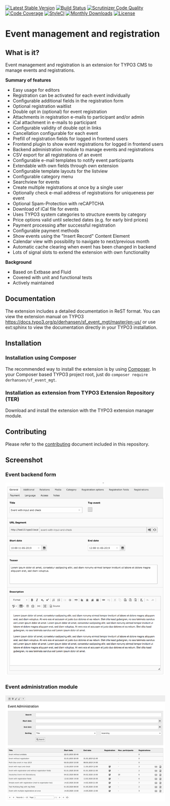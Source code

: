 [![Latest Stable Version](https://poser.pugx.org/derhansen/sf_event_mgt/v/stable)](https://packagist.org/packages/derhansen/sf_event_mgt)
[![Build Status](https://travis-ci.org/derhansen/sf_event_mgt.svg?branch=master)](https://travis-ci.org/derhansen/sf_event_mgt)
[![Scrutinizer Code Quality](https://scrutinizer-ci.com/g/derhansen/sf_event_mgt/badges/quality-score.png?b=master)](https://scrutinizer-ci.com/g/derhansen/sf_event_mgt/?branch=master)
[![Code Coverage](https://scrutinizer-ci.com/g/derhansen/sf_event_mgt/badges/coverage.png?b=master)](https://scrutinizer-ci.com/g/derhansen/sf_event_mgt/?branch=master)
[![StyleCI](https://styleci.io/repos/19884798/shield?branch=master)](https://styleci.io/repos/19884798)
[![Monthly Downloads](https://poser.pugx.org/derhansen/sf_event_mgt/d/monthly)](https://packagist.org/packages/derhansen/sf_event_mgt)
[![License](https://poser.pugx.org/derhansen/sf_event_mgt/license)](https://packagist.org/packages/derhansen/sf_event_mgt)

Event management and registration
=================================

## What is it?

Event management and registration is an extension for TYPO3 CMS to manage events and registrations.

**Summary of features**

* Easy usage for editors
* Registration can be activated for each event individually
* Configurable additional fields in the registration form
* Optional registration waitlist
* Double opt in (optional) for event registration
* Attachments in registration e-mails to participant and/or admin
* iCal attachment in e-mails to participant
* Configurable validity of double opt in links
* Cancellation configurable for each event
* Prefill of registration fields for logged in frontend users
* Frontend plugin to show event registrations for logged in frontend users
* Backend administration module to manage events and registrations
* CSV export for all registrations of an event
* Configurable e-mail templates to notify event participants
* Extendable with own fields through own extension
* Configurable template layouts for the listview
* Configurable category menu 
* Searchview for events
* Create multiple registrations at once by a single user
* Optionally check e-mail address of registrations for uniqueness per event
* Optional Spam-Protection with reCAPTCHA
* Download of iCal file for events
* Uses TYPO3 system categories to structure events by category
* Price options valid until selected dates (e.g. for early bird prices)
* Payment processing after successful registration
* Configurable payment methods
* Show events using the "Insert Record" Content Element
* Calendar view with possibility to navigate to next/previous month
* Automatic cache clearing when event has been changed in backend
* Lots of signal slots to extend the extension with own functionality  

**Background**

* Based on Extbase and Fluid
* Covered with unit and functional tests
* Actively maintained

## Documentation

The extension includes a detailed documentation in ReST format. You can view the extension manual on TYPO3 https://docs.typo3.org/p/derhansen/sf_event_mgt/master/en-us/ or use
ext:sphinx to view the documentation directly in your TYPO3 installation.

## Installation

### Installation using Composer

The recommended way to install the extension is by using [Composer](https://getcomposer.org/). In your Composer based TYPO3 project root, just do `composer require derhansen/sf_event_mgt`. 

### Installation as extension from TYPO3 Extension Repository (TER)

Download and install the extension with the TYPO3 extension manager module.

## Contributing

Please refer to the [contributing](CONTRIBUTING.md) document included in this repository.  

## Screenshot

### Event backend form

![Event backend form](/Documentation/Images/event-event.png)

### Event administration module

![Event administration module](/Documentation/Images/event-admin.png)